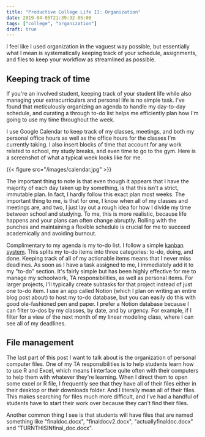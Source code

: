```yaml
---
title: "Productive College Life II: Organization"
date: 2019-04-05T21:39:32-05:00
tags: ["college", "organization"]
draft: true
---
```


I feel like I used organization in the vaguest way possible, but essentially what I mean is systematically keeping track of your schedule, assignments, and files to keep your workflow as streamlined as possible.

## Keeping track of time

If you're an involved student, keeping track of your student life while also managing your extracurriculars and personal life is no simple task. I've found that meticulously organizing an agenda to handle my day-to-day schedule, and curating a through to-do list helps me efficiently plan how I'm going to use my time throughout the week.

I use Google Calendar to keep track of my classes, meetings, and both my personal office hours as well as the office hours for the classes I'm currently taking. I also insert blocks of time that account for any work related to school, my study breaks, and even time to go to the gym. Here is a screenshot of what a typical week looks like for me.

{{< figure src="/images/calendar.jpg" >}}

The important thing to note is that even though it appears that I have the majority of each day taken up by something, is that this isn't a strict, immutable plan. In fact, I hardly follow this exact plan most weeks. The important thing to me, is that for one, I know when all of my classes and meetings are, and two, I just lay out a rough idea for how I divide my time between school and studying. To me, this is more realistic, because life happens and your plans can often change abruptly. Rolling with the punches and maintaining a flexible schedule is crucial for me to succeed academically and avoiding burnout.

Complimentary to my agenda is my to-do list. I follow a simple [kanban system](https://www.digite.com/kanban/what-is-kanban/). This splits my to-do items into three categories: to-do, doing, and done.  Keeping track of all of my actionable items means that I never miss deadlines. As soon as I have a task assigned to me, I immediately add it to my "to-do" section. It's fairly simple but has been highly effective for me to manage my schoolwork, TA responsibilities, as well as personal items. For larger projects, I'll typically create subtasks for that project instead of just one to-do item. I use an app called Notion (which I plan on writing an entire blog post about) to host my to-do database, but you can easily do this with good ole-fashioned pen and paper. I prefer a Notion database because I can filter to-dos by my classes, by date, and by urgency. For example, if I filter for a view of the next month of my linear modeling class, where I can see all of my deadlines.

## File management

The last part of this post I want to talk about is the organization of personal computer files. One of my TA responsibilities is to help students learn how to use R and Excel, which means I interface quite often with their computers to help them with whatever they're learning. When I direct them to open some excel or R file, I frequently see that they have all of their files either in their desktop or their downloads folder. And I literally mean all of their files. This makes searching for files much more difficult, and I've had a handful of students have to start their work over because they can't find their files.



 Another common thing I see is that students will have files that are named something like "finaldoc.docx", "finaldocv2.docx", "actuallyfinaldoc.docx" and "TURNTHISINfinal_doc.docx".
